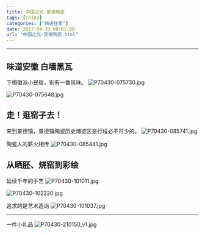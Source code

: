 ```yaml
---
title: 中国之光·景德陶瓷
tags: [China]
categories: ["旅途往事"]
date: 2017-04-30 08:01:00
url: "中国之光·景德陶瓷.html"
---
```


* * *

## 味道安徽 白墙黑瓦

下榻徽派小民宿，别有一番风味。 ![P70430-075730.jpg](http://blog.dahouzi.cn/blog/picture/P70430-075730.jpg?imageView/2/w/800)

![P70430-075648.jpg](http://blog.dahouzi.cn/blog/picture/P70430-075648.jpg?imageView/2/w/800)

## 走！逛窑子去！

来到景德镇，景德镇陶瓷历史博览区是行程必不可少的。 ![P70430-085741.jpg](http://blog.dahouzi.cn/blog/picture/P70430-085741.jpg?imageView/2/w/800)

陶瓷人的薪火相传 ![P70430-085441.jpg](http://blog.dahouzi.cn/blog/picture/P70430-085441.jpg?imageView/2/w/800)

## 从晒胚、烧窑到彩绘

延续千年的手艺 ![P70430-101011.jpg](http://blog.dahouzi.cn/blog/picture/P70430-101011.jpg?imageView/2/w/800)

![P70430-102220.jpg](http://blog.dahouzi.cn/blog/picture/P70430-102220.jpg?imageView/2/w/800)

追求的是艺术造诣 ![P70430-101037.jpg](http://blog.dahouzi.cn/blog/picture/P70430-101037.jpg?imageView/2/w/800)

* * *

一件小礼品 ![P70430-210150_v1.jpg](http://blog.dahouzi.cn/blog/picture/P70430-210150_v1.jpg?imageView/2/w/800)